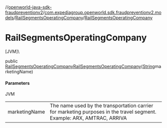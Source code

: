 //[openworld-java-sdk-fraudpreventionv2](../../../index.md)/[com.expediagroup.openworld.sdk.fraudpreventionv2.models](../index.md)/[RailSegmentsOperatingCompany](index.md)/[RailSegmentsOperatingCompany](-rail-segments-operating-company.md)

# RailSegmentsOperatingCompany

[JVM]\

public [RailSegmentsOperatingCompany](index.md)[RailSegmentsOperatingCompany](-rail-segments-operating-company.md)([String](https://docs.oracle.com/javase/8/docs/api/java/lang/String.html)marketingName)

#### Parameters

JVM

| | |
|---|---|
| marketingName | The name used by the transportation carrier for marketing purposes in the travel segment. Example: ARX, AMTRAC, ARRIVA |
